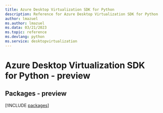 ```yaml
---
title: Azure Desktop Virtualization SDK for Python
description: Reference for Azure Desktop Virtualization SDK for Python
author: lmazuel
ms.author: lmazuel
ms.data: 03/21/2023
ms.topic: reference
ms.devlang: python
ms.service: desktopvirtualization
---
```

# Azure Desktop Virtualization SDK for Python - preview
## Packages - preview
[!INCLUDE [packages](desktop-virtualization-index.md)]